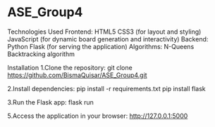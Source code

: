 # ASE_Group4

Technologies Used
Frontend:
HTML5
CSS3 (for layout and styling)
JavaScript (for dynamic board generation and interactivity)
Backend:
Python
Flask (for serving the application)
Algorithms: N-Queens Backtracking algorithm



Installation
1.Clone the repository:
git clone https://github.com/BismaQuisar/ASE_Group4.git

2.Install dependencies:
pip install -r requirements.txt
pip install flask

3.Run the Flask app:
flask run

5.Access the application in your browser:
http://127.0.0.1:5000
